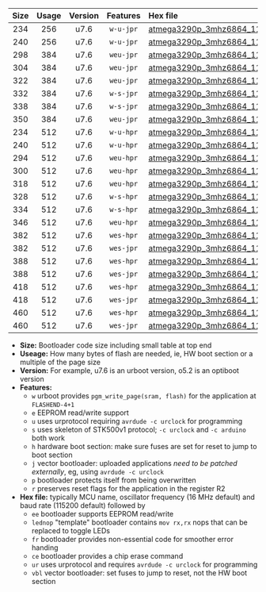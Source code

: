 |Size|Usage|Version|Features|Hex file|
|:-:|:-:|:-:|:-:|:--|
|234|256|u7.6|`w-u-jpr`|[atmega3290p_3mhz6864_115200bps_ur_vbl.hex](https://raw.githubusercontent.com/stefanrueger/urboot/main/atmega3290p_3mhz6864_115200bps_ur_vbl.hex)|
|240|256|u7.6|`w-u-jpr`|[atmega3290p_3mhz6864_115200bps_lednop_ur_vbl.hex](https://raw.githubusercontent.com/stefanrueger/urboot/main/atmega3290p_3mhz6864_115200bps_lednop_ur_vbl.hex)|
|298|384|u7.6|`weu-jpr`|[atmega3290p_3mhz6864_115200bps_ee_ur_vbl.hex](https://raw.githubusercontent.com/stefanrueger/urboot/main/atmega3290p_3mhz6864_115200bps_ee_ur_vbl.hex)|
|304|384|u7.6|`weu-jpr`|[atmega3290p_3mhz6864_115200bps_ee_lednop_ur_vbl.hex](https://raw.githubusercontent.com/stefanrueger/urboot/main/atmega3290p_3mhz6864_115200bps_ee_lednop_ur_vbl.hex)|
|322|384|u7.6|`weu-jpr`|[atmega3290p_3mhz6864_115200bps_ee_lednop_fr_ur_vbl.hex](https://raw.githubusercontent.com/stefanrueger/urboot/main/atmega3290p_3mhz6864_115200bps_ee_lednop_fr_ur_vbl.hex)|
|332|384|u7.6|`w-s-jpr`|[atmega3290p_3mhz6864_115200bps_vbl.hex](https://raw.githubusercontent.com/stefanrueger/urboot/main/atmega3290p_3mhz6864_115200bps_vbl.hex)|
|338|384|u7.6|`w-s-jpr`|[atmega3290p_3mhz6864_115200bps_lednop_vbl.hex](https://raw.githubusercontent.com/stefanrueger/urboot/main/atmega3290p_3mhz6864_115200bps_lednop_vbl.hex)|
|350|384|u7.6|`weu-jpr`|[atmega3290p_3mhz6864_115200bps_ee_lednop_fr_ce_ur_vbl.hex](https://raw.githubusercontent.com/stefanrueger/urboot/main/atmega3290p_3mhz6864_115200bps_ee_lednop_fr_ce_ur_vbl.hex)|
|234|512|u7.6|`w-u-hpr`|[atmega3290p_3mhz6864_115200bps_ur.hex](https://raw.githubusercontent.com/stefanrueger/urboot/main/atmega3290p_3mhz6864_115200bps_ur.hex)|
|240|512|u7.6|`w-u-hpr`|[atmega3290p_3mhz6864_115200bps_lednop_ur.hex](https://raw.githubusercontent.com/stefanrueger/urboot/main/atmega3290p_3mhz6864_115200bps_lednop_ur.hex)|
|294|512|u7.6|`weu-hpr`|[atmega3290p_3mhz6864_115200bps_ee_ur.hex](https://raw.githubusercontent.com/stefanrueger/urboot/main/atmega3290p_3mhz6864_115200bps_ee_ur.hex)|
|300|512|u7.6|`weu-hpr`|[atmega3290p_3mhz6864_115200bps_ee_lednop_ur.hex](https://raw.githubusercontent.com/stefanrueger/urboot/main/atmega3290p_3mhz6864_115200bps_ee_lednop_ur.hex)|
|318|512|u7.6|`weu-hpr`|[atmega3290p_3mhz6864_115200bps_ee_lednop_fr_ur.hex](https://raw.githubusercontent.com/stefanrueger/urboot/main/atmega3290p_3mhz6864_115200bps_ee_lednop_fr_ur.hex)|
|328|512|u7.6|`w-s-hpr`|[atmega3290p_3mhz6864_115200bps.hex](https://raw.githubusercontent.com/stefanrueger/urboot/main/atmega3290p_3mhz6864_115200bps.hex)|
|334|512|u7.6|`w-s-hpr`|[atmega3290p_3mhz6864_115200bps_lednop.hex](https://raw.githubusercontent.com/stefanrueger/urboot/main/atmega3290p_3mhz6864_115200bps_lednop.hex)|
|346|512|u7.6|`weu-hpr`|[atmega3290p_3mhz6864_115200bps_ee_lednop_fr_ce_ur.hex](https://raw.githubusercontent.com/stefanrueger/urboot/main/atmega3290p_3mhz6864_115200bps_ee_lednop_fr_ce_ur.hex)|
|382|512|u7.6|`wes-hpr`|[atmega3290p_3mhz6864_115200bps_ee.hex](https://raw.githubusercontent.com/stefanrueger/urboot/main/atmega3290p_3mhz6864_115200bps_ee.hex)|
|382|512|u7.6|`wes-jpr`|[atmega3290p_3mhz6864_115200bps_ee_vbl.hex](https://raw.githubusercontent.com/stefanrueger/urboot/main/atmega3290p_3mhz6864_115200bps_ee_vbl.hex)|
|388|512|u7.6|`wes-hpr`|[atmega3290p_3mhz6864_115200bps_ee_lednop.hex](https://raw.githubusercontent.com/stefanrueger/urboot/main/atmega3290p_3mhz6864_115200bps_ee_lednop.hex)|
|388|512|u7.6|`wes-jpr`|[atmega3290p_3mhz6864_115200bps_ee_lednop_vbl.hex](https://raw.githubusercontent.com/stefanrueger/urboot/main/atmega3290p_3mhz6864_115200bps_ee_lednop_vbl.hex)|
|418|512|u7.6|`wes-hpr`|[atmega3290p_3mhz6864_115200bps_ee_lednop_fr.hex](https://raw.githubusercontent.com/stefanrueger/urboot/main/atmega3290p_3mhz6864_115200bps_ee_lednop_fr.hex)|
|418|512|u7.6|`wes-jpr`|[atmega3290p_3mhz6864_115200bps_ee_lednop_fr_vbl.hex](https://raw.githubusercontent.com/stefanrueger/urboot/main/atmega3290p_3mhz6864_115200bps_ee_lednop_fr_vbl.hex)|
|460|512|u7.6|`wes-hpr`|[atmega3290p_3mhz6864_115200bps_ee_lednop_fr_ce.hex](https://raw.githubusercontent.com/stefanrueger/urboot/main/atmega3290p_3mhz6864_115200bps_ee_lednop_fr_ce.hex)|
|460|512|u7.6|`wes-jpr`|[atmega3290p_3mhz6864_115200bps_ee_lednop_fr_ce_vbl.hex](https://raw.githubusercontent.com/stefanrueger/urboot/main/atmega3290p_3mhz6864_115200bps_ee_lednop_fr_ce_vbl.hex)|

- **Size:** Bootloader code size including small table at top end
- **Useage:** How many bytes of flash are needed, ie, HW boot section or a multiple of the page size
- **Version:** For example, u7.6 is an urboot version, o5.2 is an optiboot version
- **Features:**
  + `w` urboot provides `pgm_write_page(sram, flash)` for the application at `FLASHEND-4+1`
  + `e` EEPROM read/write support
  + `u` uses urprotocol requiring `avrdude -c urclock` for programming
  + `s` uses skeleton of STK500v1 protocol; `-c urclock` and `-c arduino` both work
  + `h` hardware boot section: make sure fuses are set for reset to jump to boot section
  + `j` vector bootloader: uploaded applications *need to be patched externally*, eg, using `avrdude -c urclock`
  + `p` bootloader protects itself from being overwritten
  + `r` preserves reset flags for the application in the register R2
- **Hex file:** typically MCU name, oscillator frequency (16 MHz default) and baud rate (115200 default) followed by
  + `ee` bootloader supports EEPROM read/write
  + `lednop` "template" bootloader contains `mov rx,rx` nops that can be replaced to toggle LEDs
  + `fr` bootloader provides non-essential code for smoother error handing
  + `ce` bootloader provides a chip erase command
  + `ur` uses urprotocol and requires `avrdude -c urclock` for programming
  + `vbl` vector bootloader: set fuses to jump to reset, not the HW boot section
